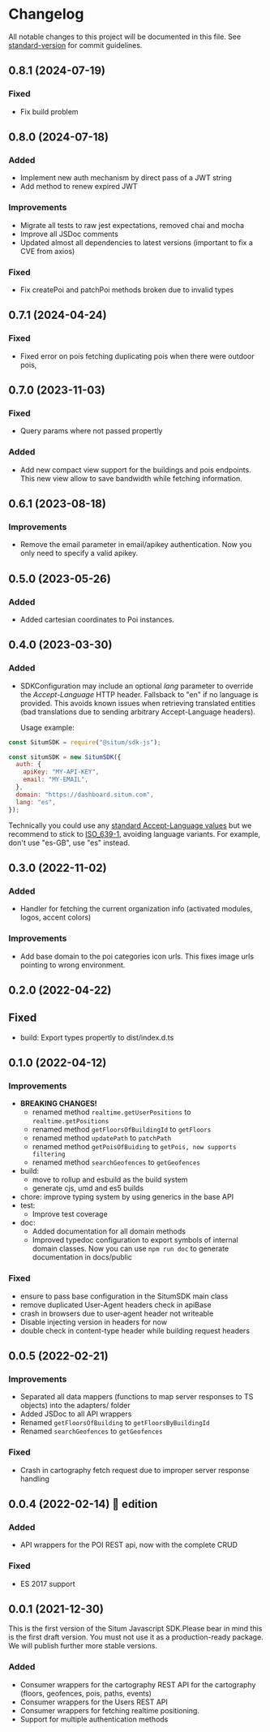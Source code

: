 # Changelog

All notable changes to this project will be documented in this file. See [standard-version](https://github.com/conventional-changelog/standard-version) for commit guidelines.

## 0.8.1 (2024-07-19)

### Fixed

- Fix build problem

## 0.8.0 (2024-07-18)

### Added

- Implement new auth mechanism by direct pass of a JWT string
- Add method to renew expired JWT

### Improvements

- Migrate all tests to raw jest expectations, removed chai and mocha
- Improve all JSDoc comments
- Updated almost all dependencies to latest versions (important to fix a CVE from axios)

### Fixed

- Fix createPoi and patchPoi methods broken due to invalid types

## 0.7.1 (2024-04-24)

### Fixed

- Fixed error on pois fetching duplicating pois when there were outdoor pois,

## 0.7.0 (2023-11-03)

### Fixed

- Query params where not passed propertly

### Added

- Add new compact view support for the buildings and pois endpoints. This new view allow to save bandwidth while fetching information.

## 0.6.1 (2023-08-18)

### Improvements

- Remove the email parameter in email/apikey authentication. Now you only need to specify a valid apikey.

## 0.5.0 (2023-05-26)

### Added

- Added cartesian coordinates to Poi instances.

## 0.4.0 (2023-03-30)

### Added

- SDKConfiguration may include an optional _lang_ parameter to override the _Accept-Language_ HTTP header. Fallsback to "en" if no language is provided. This avoids known issues when retrieving translated entities (bad translations due to sending arbitrary Accept-Language headers).

  Usage example:

```js
const SitumSDK = require("@situm/sdk-js");

const situmSDK = new SitumSDK({
  auth: {
    apiKey: "MY-API-KEY",
    email: "MY-EMAIL",
  },
  domain: "https://dashboard.situm.com",
  lang: "es",
});
```

Technically you could use any [standard Accept-Language values](https://www.rfc-editor.org/rfc/rfc9110.html#name-accept-encoding) but we recommend to stick to [ISO_639-1](https://en.wikipedia.org/wiki/ISO_639-1), avoiding language variants. For example, don't use "es-GB", use "es" instead.

## 0.3.0 (2022-11-02)

### Added

- Handler for fetching the current organization info (activated modules, logos, accent colors)

### Improvements

- Add base domain to the poi categories icon urls. This fixes image urls pointing to wrong environment.

## 0.2.0 (2022-04-22)

## Fixed

- build: Export types propertly to dist/index.d.ts

## 0.1.0 (2022-04-12)

### Improvements

- **BREAKING CHANGES!**
  - renamed method `realtime.getUserPositions` to `realtime.getPositions`
  - renamed method `getFloorsOfBuildingId` to `getFloors`
  - renamed method `updatePath` to `patchPath`
  - renamed method `getPoisOfBuiding` to `getPois, now supports filtering`
  - renamed method `searchGeofences` to `getGeofences`
- build:
  - move to rollup and esbuild as the build system
  - generate cjs, umd and es5 builds
- chore: improve typing system by using generics in the base API
- test:
  - Improve test coverage
- doc:
  - Added documentation for all domain methods
  - Improved typedoc configuration to export symbols of internal
    domain classes. Now you can use `npm run doc` to generate documentation in docs/public

### Fixed

- ensure to pass base configuration in the SitumSDK main class
- remove duplicated User-Agent headers check in apiBase
- crash in browsers due to user-agent header not writeable
- Disable injecting version in headers for now
- double check in content-type header while building request headers

## 0.0.5 (2022-02-21)

### Improvements

- Separated all data mappers (functions to map server responses to TS objects)
  into the adapters/ folder
- Added JSDoc to all API wrappers
- Renamed `getFloorsOfBuilding` to `getFloorsByBuildingId`
- Renamed `searchGeofences` to `getGeofences`

### Fixed

- Crash in cartography fetch request due to improper server response handling

## 0.0.4 (2022-02-14) 💌 edition

### Added

- API wrappers for the POI REST api, now with the complete CRUD

### Fixed

- ES 2017 support

## 0.0.1 (2021-12-30)

This is the first version of the Situm Javascript SDK.Please bear in mind this is the first draft version. You must not use it as a production-ready package. We will publish further more stable versions.

### Added

- Consumer wrappers for the cartography REST API for the cartography (floors, geofences, pois, paths, events)
- Consumer wrappers for the Users REST API
- Consumer wrappers for fetching realtime positioning.
- Support for multiple authentication methods

